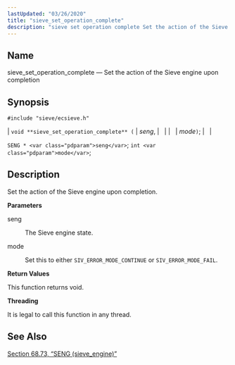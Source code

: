 ```yaml
---
lastUpdated: "03/26/2020"
title: "sieve_set_operation_complete"
description: "sieve set operation complete Set the action of the Sieve engine upon completion void sieve set operation complete seng mode SENG seng int mode Set the action of the Sieve engine upon completion seng The Sieve engine state mode Set this to either SIV ERROR MODE CONTINUE or SIV ERROR..."
---
```


<a name="apis.sieve_set_operation_complete"></a> 
## Name

sieve_set_operation_complete — Set the action of the Sieve engine upon completion

## Synopsis

`#include "sieve/ecsieve.h"`

| `void **sieve_set_operation_complete** (` | <var class="pdparam">seng</var>, |   |
|   | <var class="pdparam">mode</var>`)`; |   |

`SENG * <var class="pdparam">seng</var>`;
`int <var class="pdparam">mode</var>`;<a name="idp60843440"></a> 
## Description

Set the action of the Sieve engine upon completion.

**<a name="idp60844672"></a> Parameters**

<dl class="variablelist">

<dt>seng</dt>

<dd>

The Sieve engine state.

</dd>

<dt>mode</dt>

<dd>

Set this to either `SIV_ERROR_MODE_CONTINUE` or `SIV_ERROR_MODE_FAIL`.

</dd>

</dl>

**<a name="idp60850144"></a> Return Values**

This function returns void.

**<a name="idp60851056"></a> Threading**

It is legal to call this function in any thread.

<a name="idp60852480"></a> 
## See Also

[Section 68.73, “SENG (sieve_engine)”](structs.seng "68.73. SENG (sieve_engine)")